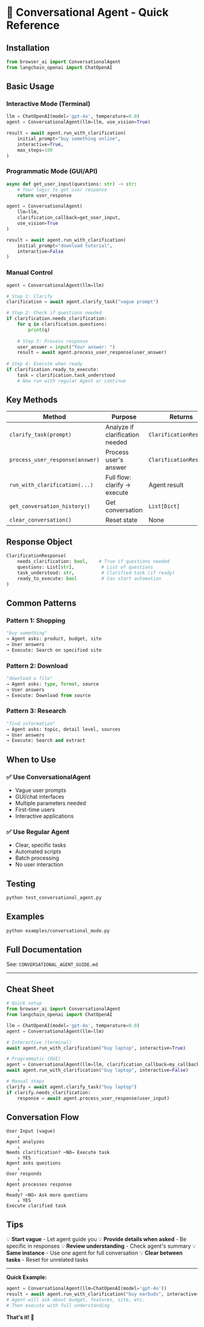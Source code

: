 # 🚀 Conversational Agent - Quick Reference

## Installation
```python
from browser_ai import ConversationalAgent
from langchain_openai import ChatOpenAI
```

## Basic Usage

### Interactive Mode (Terminal)
```python
llm = ChatOpenAI(model='gpt-4o', temperature=0.0)
agent = ConversationalAgent(llm=llm, use_vision=True)

result = await agent.run_with_clarification(
    initial_prompt="buy something online",
    interactive=True,
    max_steps=100
)
```

### Programmatic Mode (GUI/API)
```python
async def get_user_input(questions: str) -> str:
    # Your logic to get user response
    return user_response

agent = ConversationalAgent(
    llm=llm,
    clarification_callback=get_user_input,
    use_vision=True
)

result = await agent.run_with_clarification(
    initial_prompt="download tutorial",
    interactive=False
)
```

### Manual Control
```python
agent = ConversationalAgent(llm=llm)

# Step 1: Clarify
clarification = await agent.clarify_task("vague prompt")

# Step 2: Check if questions needed
if clarification.needs_clarification:
    for q in clarification.questions:
        print(q)
    
    # Step 3: Process response
    user_answer = input("Your answer: ")
    result = await agent.process_user_response(user_answer)
    
# Step 4: Execute when ready
if clarification.ready_to_execute:
    task = clarification.task_understood
    # Now run with regular Agent or continue
```

## Key Methods

| Method | Purpose | Returns |
|--------|---------|---------|
| `clarify_task(prompt)` | Analyze if clarification needed | `ClarificationResponse` |
| `process_user_response(answer)` | Process user's answer | `ClarificationResponse` |
| `run_with_clarification(...)` | Full flow: clarify → execute | Agent result |
| `get_conversation_history()` | Get conversation | `List[Dict]` |
| `clear_conversation()` | Reset state | None |

## Response Object

```python
ClarificationResponse(
    needs_clarification: bool,    # True if questions needed
    questions: List[str],          # List of questions
    task_understood: str,          # Clarified task (if ready)
    ready_to_execute: bool         # Can start automation
)
```

## Common Patterns

### Pattern 1: Shopping
```python
"buy something"
→ Agent asks: product, budget, site
→ User answers
→ Execute: Search on specified site
```

### Pattern 2: Download
```python
"download a file"
→ Agent asks: type, format, source
→ User answers
→ Execute: Download from source
```

### Pattern 3: Research
```python
"find information"
→ Agent asks: topic, detail level, sources
→ User answers
→ Execute: Search and extract
```

## When to Use

### ✅ Use ConversationalAgent
- Vague user prompts
- GUI/chat interfaces
- Multiple parameters needed
- First-time users
- Interactive applications

### ✅ Use Regular Agent
- Clear, specific tasks
- Automated scripts
- Batch processing
- No user interaction

## Testing
```bash
python test_conversational_agent.py
```

## Examples
```bash
python examples/conversational_mode.py
```

## Full Documentation
See: `CONVERSATIONAL_AGENT_GUIDE.md`

---

## Cheat Sheet

```python
# Quick setup
from browser_ai import ConversationalAgent
from langchain_openai import ChatOpenAI

llm = ChatOpenAI(model='gpt-4o', temperature=0.0)
agent = ConversationalAgent(llm=llm)

# Interactive (terminal)
await agent.run_with_clarification("buy laptop", interactive=True)

# Programmatic (GUI)
agent = ConversationalAgent(llm=llm, clarification_callback=my_callback)
await agent.run_with_clarification("buy laptop", interactive=False)

# Manual steps
clarify = await agent.clarify_task("buy laptop")
if clarify.needs_clarification:
    response = await agent.process_user_response(user_input)
```

## Conversation Flow

```
User Input (vague)
    ↓
Agent analyzes
    ↓
Needs clarification? ─NO→ Execute task
    ↓ YES
Agent asks questions
    ↓
User responds
    ↓
Agent processes response
    ↓
Ready? ─NO→ Ask more questions
    ↓ YES
Execute clarified task
```

## Tips

💡 **Start vague** - Let agent guide you
💡 **Provide details when asked** - Be specific in responses
💡 **Review understanding** - Check agent's summary
💡 **Same instance** - Use one agent for full conversation
💡 **Clear between tasks** - Reset for unrelated tasks

---

**Quick Example:**
```python
agent = ConversationalAgent(llm=ChatOpenAI(model='gpt-4o'))
result = await agent.run_with_clarification("buy earbuds", interactive=True)
# Agent will ask about budget, features, site, etc.
# Then execute with full understanding
```

**That's it! 🎉**
